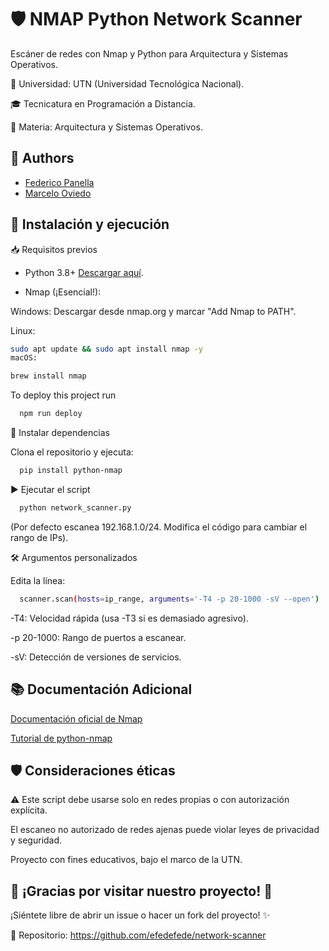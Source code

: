 
# 🛡️ NMAP Python Network Scanner

Escáner de redes con Nmap y Python para Arquitectura y Sistemas Operativos.

🏫 Universidad: UTN (Universidad Tecnológica Nacional).

🎓 Tecnicatura en Programación a Distancia.

📖 Materia: Arquitectura y Sistemas Operativos.


## 👥 Authors

- [Federico Panella](https://www.github.com/efedefede)
- [Marcelo Oviedo](https://www.github.com/OviedoMarcelo)


## 🚀 Instalación y ejecución

📥 Requisitos previos
- Python 3.8+ [Descargar aquí](https://www.python.org/downloads/).

- Nmap (¡Esencial!):

Windows: Descargar desde nmap.org y marcar "Add Nmap to PATH".

Linux:
```bash
sudo apt update && sudo apt install nmap -y
macOS:
```

```bash
brew install nmap
```

To deploy this project run

```bash
  npm run deploy
```
🔧 Instalar dependencias

Clona el repositorio y ejecuta:  
```bash
  pip install python-nmap
```

▶️ Ejecutar el script

```bash
  python network_scanner.py
```

(Por defecto escanea 192.168.1.0/24. Modifica el código para cambiar el rango de IPs).

🛠️ Argumentos personalizados

Edita la línea:

```bash
  scanner.scan(hosts=ip_range, arguments='-T4 -p 20-1000 -sV --open')

```

-T4: Velocidad rápida (usa -T3 si es demasiado agresivo).

-p 20-1000: Rango de puertos a escanear.

-sV: Detección de versiones de servicios.
## 📚 Documentación Adicional

[Documentación oficial de Nmap](hhttps://nmap.org/book/)

[Tutorial de python-nmap](https://pypi.org/project/python-nmap/)


## 🛡️ Consideraciones éticas

⚠️ Este script debe usarse solo en redes propias o con autorización explícita.

El escaneo no autorizado de redes ajenas puede violar leyes de privacidad y seguridad.

Proyecto con fines educativos, bajo el marco de la UTN.


## 📢 ¡Gracias por visitar nuestro proyecto! 🎉

¡Siéntete libre de abrir un issue o hacer un fork del proyecto! ✨

🔗 Repositorio: https://github.com/efedefede/network-scanner
